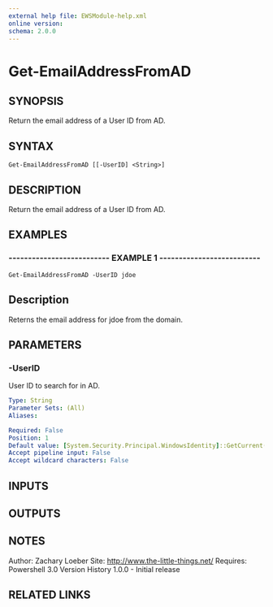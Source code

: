 ```yaml
---
external help file: EWSModule-help.xml
online version: 
schema: 2.0.0
---
```


# Get-EmailAddressFromAD
## SYNOPSIS
Return the email address of a User ID from AD.

## SYNTAX

```
Get-EmailAddressFromAD [[-UserID] <String>]
```

## DESCRIPTION
Return the email address of a User ID from AD.

## EXAMPLES

### -------------------------- EXAMPLE 1 --------------------------
```
Get-EmailAddressFromAD -UserID jdoe
```

Description
-----------
Reterns the email address for jdoe from the domain.

## PARAMETERS

### -UserID
User ID to search for in AD.

```yaml
Type: String
Parameter Sets: (All)
Aliases: 

Required: False
Position: 1
Default value: [System.Security.Principal.WindowsIdentity]::GetCurrent().User.Value
Accept pipeline input: False
Accept wildcard characters: False
```

## INPUTS

## OUTPUTS

## NOTES
Author: Zachary Loeber
Site: http://www.the-little-things.net/
Requires: Powershell 3.0
Version History
1.0.0 - Initial release

## RELATED LINKS

